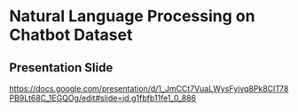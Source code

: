 # Natural Language Processing on Chatbot Dataset

## Presentation Slide
https://docs.google.com/presentation/d/1_JmCCt7VuaLWysFyivq8Pk8ClT78PB9Lt68C_1EGQOg/edit#slide=id.g1fbfb11fe1_0_886
